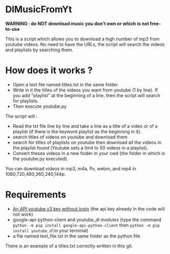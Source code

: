 # DlMusicFromYt
__WARNING : do NOT download music you don't own or which is not free-to-use__

This is a script which allows you to download a high number of mp3 from  youtube videos.
No need to have the URLs, the script will search the videos and playlists by searching them.
# How does it works ?

* Open a text file named titles.txt in the same folder.
* Write in it the titles of the videos you want from youtube (1 by line). If you add "playlist" at the beginning of a line, then the script will search for playlists.
* Then execute youtube.py

The script will :
* Read the txt file line by line and take a line as a title of a video or of a playlist (if there is the keyword playlist as the beginning in it).
* search titles of videos on youtube and download them.
* search for titles of playlists on youtube then download all the videos in the playlist found (Youtube sets a limit to 50 videos in a playlist).
* Convert theses videos in a new folder in your cwd (the folder in which is the youtube.py executed).

You can download videos in mp3, m4a, flv, webm, and mp4 in 1080,720,480,360,240,144p.

# Requirements
* [An API youtube v3 key without login](https://developers.google.com/youtube/registering_an_application)
  (the api key already in the code will not work)
* google-api-python-client and youtube_dl modules (type the command ``python -m pip install google-api-python-client`` then ``python -m pip install youtube_dl``in your terminal)
* a file named  text_file.txt in the same folder as the python file

There is an example of a titles.txt correctly written in this git.
